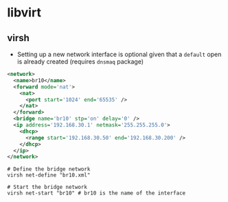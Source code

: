 # libvirt

## virsh

- Setting up a new network interface is optional given that a `default` open is already created (requires `dnsmaq` package)

```xml
<network>
  <name>br10</name>
  <forward mode='nat'>
    <nat>
      <port start='1024' end='65535' />
    </nat>
  </forward>
  <bridge name='br10' stp='on' delay='0' />
  <ip address='192.168.30.1' netmask='255.255.255.0'>
    <dhcp>
      <range start='192.168.30.50' end='192.168.30.200' />
    </dhcp>
  </ip>
</network>
```

```shell
# Define the bridge network
virsh net-define "br10.xml"

# Start the bridge network
virsh net-start "br10" # br10 is the name of the interface
```
